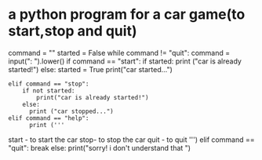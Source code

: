 # a python program for a car game(to start,stop and quit) 

command = ""
started = False
while command != "quit":
    command = input(": ").lower()
    if command == "start":
        if started:
          print ("car is already started!")
        else:
            started = True
            print("car started...")

    elif command == "stop":
        if not started:
            print("car is already started!")
        else:
          print ("car stopped...")
    elif command == "help":
          print (''' 
start - to start the car
stop- to stop the car
quit - to quit
               ''')
    elif command == "quit":
        break
    else:
          print("sorry! i don't understand that ")

